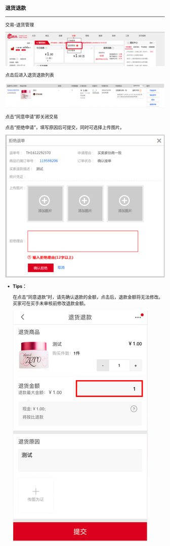 ### 退货退款

---

交易-退货管理

![](/order-management/images/thtk_5.png)

点击后进入退货退款列表

![](/order-management/images/thtk_6.png)

点击“同意申请”即关闭交易

点击“拒绝申请”，填写原因后可提交，同时可选择上传图片。

![](/order-management/images/thtk_7.png)

* **Tips：**

  在点击“同意退款”时，请先确认退款的金额，点击后，退款金额将无法修改。买家可在买手未审核前修改退款金额。

  ![](/order-management/images/thtk_8.png)



